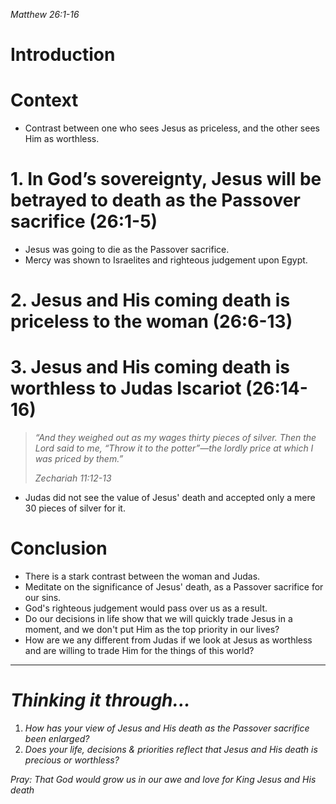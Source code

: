 *Matthew 26:1-16*

# Introduction

# Context
- Contrast between one who sees Jesus as priceless, and the other sees Him as worthless.

# 1. In God’s sovereignty, Jesus will be betrayed to death as the Passover sacrifice (26:1-5)
- Jesus was going to die as the Passover sacrifice.
- Mercy was shown to Israelites and righteous judgement upon Egypt.

# 2. Jesus and His coming death is priceless to the woman (26:6-13)


# 3. Jesus and His coming death is worthless to Judas Iscariot (26:14-16)
> *“And they weighed out as my wages thirty pieces of silver. Then the Lord said to me, “Throw it to the potter”—the lordly price at which I was priced by them.”*
>
> *Zechariah 11:12-13*

- Judas did not see the value of Jesus' death and accepted only a mere 30 pieces of silver for it.
# Conclusion
- There is a stark contrast between the woman and Judas.
- Meditate on the significance of Jesus' death, as a Passover sacrifice for our sins.
- God's righteous judgement would pass over us as a result.
- Do our decisions in life show that we will quickly trade Jesus in a moment, and we don't put Him as the top priority in our lives?
- How are we any different from Judas if we look at Jesus as worthless and are willing to trade Him for the things of this world?

----
# *Thinking it through...*
1. *How has your view of Jesus and His death as the Passover sacrifice been enlarged?* 
2. *Does your life, decisions & priorities reflect that Jesus and His death is precious or worthless?*

*Pray: That God would grow us in our awe and love for King Jesus and His death*